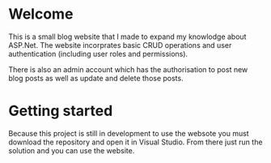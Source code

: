 # Welcome
This is a small blog website that I made to expand my knowlodge about ASP.Net. The website incorprates basic CRUD operations and user authentication (including user roles and permissions).

There is also an admin account which has the authorisation to post new blog posts as well as update and delete those posts. 

# Getting started
Because this project is still in development to use the websote you must download the repository and open it in Visual Studio. From there just run the solution and you can use the website.
